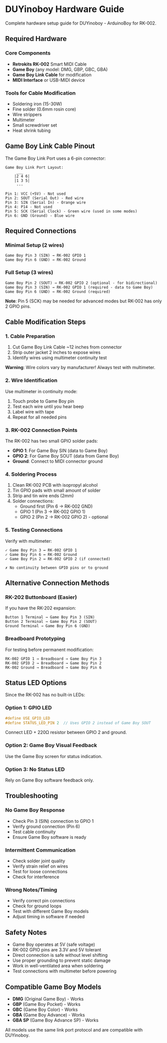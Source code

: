 # DUYinoboy Hardware Guide

Complete hardware setup guide for DUYinoboy - ArduinoBoy for RK-002.

## Required Hardware

### Core Components
- **Retrokits RK-002** Smart MIDI Cable
- **Game Boy** (any model: DMG, GBP, GBC, GBA)
- **Game Boy Link Cable** for modification
- **MIDI Interface** or USB-MIDI device

### Tools for Cable Modification
- Soldering iron (15-30W)
- Fine solder (0.6mm rosin core)  
- Wire strippers
- Multimeter
- Small screwdriver set
- Heat shrink tubing

## Game Boy Link Cable Pinout

The Game Boy Link Port uses a 6-pin connector:

```
Game Boy Link Port Layout:
     ___
    |2 4 6|  
    |1 3 5|  
     ---     

Pin 1: VCC (+5V) - Not used
Pin 2: SOUT (Serial Out) - Red wire
Pin 3: SIN (Serial In) - Orange wire  
Pin 4: P14 - Not used
Pin 5: SCK (Serial Clock) - Green wire (used in some modes)
Pin 6: GND (Ground) - Blue wire
```

## Required Connections

### Minimal Setup (2 wires)
```
Game Boy Pin 3 (SIN) → RK-002 GPIO 1
Game Boy Pin 6 (GND) → RK-002 Ground
```

### Full Setup (3 wires)
```
Game Boy Pin 2 (SOUT) → RK-002 GPIO 2 (optional - for bidirectional)
Game Boy Pin 3 (SIN) → RK-002 GPIO 1 (required - data to Game Boy)
Game Boy Pin 6 (GND) → RK-002 Ground (required)
```

**Note**: Pin 5 (SCK) may be needed for advanced modes but RK-002 has only 2 GPIO pins.

## Cable Modification Steps

### 1. Cable Preparation
1. Cut Game Boy Link Cable ~12 inches from connector
2. Strip outer jacket 2 inches to expose wires
3. Identify wires using multimeter continuity test

**Warning**: Wire colors vary by manufacturer! Always test with multimeter.

### 2. Wire Identification
Use multimeter in continuity mode:
1. Touch probe to Game Boy pin
2. Test each wire until you hear beep
3. Label wire with tape
4. Repeat for all needed pins

### 3. RK-002 Connection Points
The RK-002 has two small GPIO solder pads:
- **GPIO 1**: For Game Boy SIN (data to Game Boy)
- **GPIO 2**: For Game Boy SOUT (data from Game Boy)  
- **Ground**: Connect to MIDI connector ground

### 4. Soldering Process
1. Clean RK-002 PCB with isopropyl alcohol
2. Tin GPIO pads with small amount of solder
3. Strip and tin wire ends (2mm)
4. Solder connections:
   - Ground first (Pin 6 → RK-002 GND)
   - GPIO 1 (Pin 3 → RK-002 GPIO 1)
   - GPIO 2 (Pin 2 → RK-002 GPIO 2) - optional

### 5. Testing Connections
Verify with multimeter:
```
✓ Game Boy Pin 3 ↔ RK-002 GPIO 1
✓ Game Boy Pin 6 ↔ RK-002 Ground  
✓ Game Boy Pin 2 ↔ RK-002 GPIO 2 (if connected)

✗ No continuity between GPIO pins or to ground
```

## Alternative Connection Methods

### RK-202 Buttonboard (Easier)
If you have the RK-202 expansion:
```
Button 1 Terminal → Game Boy Pin 3 (SIN)
Button 2 Terminal → Game Boy Pin 2 (SOUT)
Ground Terminal → Game Boy Pin 6 (GND)
```

### Breadboard Prototyping
For testing before permanent modification:
```
RK-002 GPIO 1 → Breadboard → Game Boy Pin 3
RK-002 GPIO 2 → Breadboard → Game Boy Pin 2  
RK-002 Ground → Breadboard → Game Boy Pin 6
```

## Status LED Options

Since the RK-002 has no built-in LEDs:

### Option 1: GPIO LED
```cpp
#define USE_GPIO_LED
#define STATUS_LED_PIN 2  // Uses GPIO 2 instead of Game Boy SOUT
```
Connect LED + 220Ω resistor between GPIO 2 and ground.

### Option 2: Game Boy Visual Feedback
Use the Game Boy screen for status indication.

### Option 3: No Status LED
Rely on Game Boy software feedback only.

## Troubleshooting

### No Game Boy Response
- Check Pin 3 (SIN) connection to GPIO 1
- Verify ground connection (Pin 6)
- Test cable continuity
- Ensure Game Boy software is ready

### Intermittent Communication  
- Check solder joint quality
- Verify strain relief on wires
- Test for loose connections
- Check for interference

### Wrong Notes/Timing
- Verify correct pin connections
- Check for ground loops
- Test with different Game Boy models
- Adjust timing in software if needed

## Safety Notes

- Game Boy operates at 5V (safe voltage)
- RK-002 GPIO pins are 3.3V and 5V tolerant
- Direct connection is safe without level shifting
- Use proper grounding to prevent static damage
- Work in well-ventilated area when soldering
- Test connections with multimeter before powering

## Compatible Game Boy Models

- **DMG** (Original Game Boy) - Works
- **GBP** (Game Boy Pocket) - Works  
- **GBC** (Game Boy Color) - Works
- **GBA** (Game Boy Advance) - Works
- **GBA SP** (Game Boy Advance SP) - Works

All models use the same link port protocol and are compatible with DUYinoboy.
